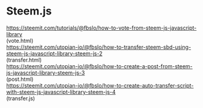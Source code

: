 # Steem.js
https://steemit.com/tutorials/@fbslo/how-to-vote-from-steem-js-javascript-library <br>
(vote.html)
<br>
https://steemit.com/utopian-io/@fbslo/how-to-transfer-steem-sbd-using-steem-js-javascript-library-steem-js-2 <br>
(transfer.html)
<br>
https://steemit.com/utopian-io/@fbslo/how-to-create-a-post-from-steem-js-javascript-library-steem-js-3 <br>
(post.html)
<br>
https://steemit.com/utopian-io/@fbslo/how-to-create-auto-transfer-script-with-steem-js-javascript-library-steem-js-4 <br>
(transfer.js)
